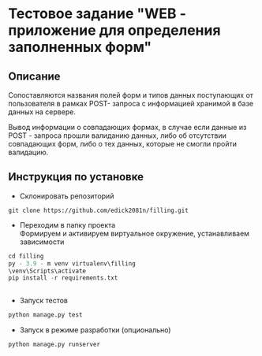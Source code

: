# Тестовое задание "WEB - приложение для определения заполненных форм"

## Описание
Сопоставляются названия полей форм и типов данных поступающих от пользователя в рамках POST- запроса с информацией хранимой в базе данных на сервере.
 
Вывод информации о совпадающих формах, в случае если данные из  POST - запроса  прошли валиданию данных, либо об отсутствии совпадающих форм, либо о тех данных, которые не смогли пройти валидацию.


## Инструкция по установке

- Склонировать репозиторий
```
git clone https://github.com/edick2081n/filling.git

```


- Переходим в папку проекта  
Формируем и активируем виртуальное окружение, устанавливаем зависимости
```python
cd filling
py - 3.9 - m venv virtualenv\filling
\venv\Scripts\activate
pip install -r requirements.txt
 
```
- Запуск тестов
```python
python manage.py test

```
- Запуск в режиме разработки (опционально)
```python
python manage.py runserver
```
